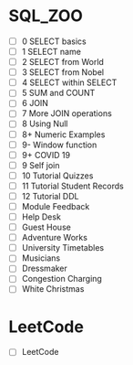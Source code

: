 # SQL_ZOO
- [ ] 0 SELECT basics
- [ ] 1 SELECT name
- [ ] 2 SELECT from World
- [ ] 3 SELECT from Nobel
- [ ] 4 SELECT within SELECT
- [ ] 5 SUM and COUNT
- [ ] 6 JOIN
- [ ] 7 More JOIN operations
- [ ] 8 Using Null
- [ ] 8+ Numeric Examples
- [ ] 9- Window function
- [ ] 9+ COVID 19
- [ ] 9 Self join
- [ ] 10 Tutorial Quizzes
- [ ] 11 Tutorial Student Records
- [ ] 12 Tutorial DDL
- [ ] Module Feedback
- [ ] Help Desk
- [ ] Guest House
- [ ] Adventure Works
- [ ] University Timetables
- [ ] Musicians
- [ ] Dressmaker
- [ ] Congestion Charging
- [ ] White Christmas

# LeetCode
- [ ] LeetCode
